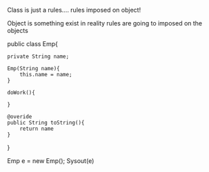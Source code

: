 

Class is just a rules.... rules imposed on object!

Object is something exist in reality
rules are going to imposed on the objects

public class Emp{

    private String name;

    Emp(String name){
        this.name = name;
    }

    doWork(){

    }

    @overide
    public String toString(){
        return name
    }
}

Emp e = new Emp();
Sysout(e)